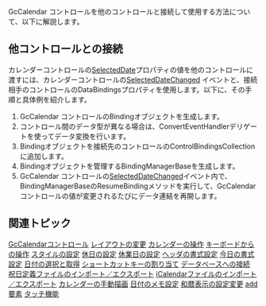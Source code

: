 GcCalendar コントロールを他のコントロールと接続して使用する方法について、以下に解説します。

## 他コントロールとの接続

カレンダーコントロールの[SelectedDate](gcdocsite__documentlink?toc-item-id=1a7483c1-498d-4c07-9570-5bb6b65f369c#SELECTEDDATE)プロパティの値を他のコントロールに渡すには、カレンダーコントロールの[SelectedDateChanged](gcdocsite__documentlink?toc-item-id=1a7483c1-498d-4c07-9570-5bb6b65f369c#SELECTEDDATECHANGED) イベントと、接続相手のコントロールのDataBindingsプロパティを使用します。以下に、その手順と具体例を紹介します。

1. GcCalendar コントロールのBindingオブジェクトを生成します。
2. コントロール間のデータ型が異なる場合は、ConvertEventHandlerデリゲートを使ってデータ変換を行います。
3. Bindingオブジェクトを接続先のコントロールのControlBindingsCollectionに追加します。
4. Bindingオブジェクトを管理するBindingManagerBaseを生成します。
5. GcCalendar コントロールの[SelectedDateChanged](gcdocsite__documentlink?toc-item-id=1a7483c1-498d-4c07-9570-5bb6b65f369c#SELECTEDDATECHANGED)イベント内で、BindingManagerBaseのResumeBindingメソッドを実行して、GcCalendar コントロールの値が変更されるたびにデータ連結を再開します。

## 関連トピック

[GcCalendarコントロール](gcdocsite__documentlink?toc-item-id=bb84a3bc-1bcc-472f-bc6e-ecba682743ea)
[レイアウトの変更](gcdocsite__documentlink?toc-item-id=e66c4893-3b5b-4507-971f-c09edf9557c3)
[カレンダーの操作](gcdocsite__documentlink?toc-item-id=80b84915-ff83-478e-810b-597b80912e4d)
[キーボードからの操作](gcdocsite__documentlink?toc-item-id=9642960c-293a-4f11-a2af-d7a0240313c6)
[スタイルの設定](gcdocsite__documentlink?toc-item-id=c40c7d0e-6f68-44d2-8ce4-b0aa396e4892)
[休日の設定](gcdocsite__documentlink?toc-item-id=85cf0462-1301-4b6b-aa5e-67e1c3001940)
[休業日の設定](gcdocsite__documentlink?toc-item-id=7e869caf-4b0c-450c-a2f7-65de33a638ee)
[ヘッダの書式設定](gcdocsite__documentlink?toc-item-id=bd678a2a-5dc3-49d2-bf10-7e1d6b8682b9)
[今日の書式設定](gcdocsite__documentlink?toc-item-id=248792c9-1244-4cda-95a4-4aa017776bc4)
[日付の選択と取得](gcdocsite__documentlink?toc-item-id=f47e6259-8f3b-4353-9f00-ea93a81d5eba)
[ショートカットキーの割り当て](gcdocsite__documentlink?toc-item-id=fbc47142-f954-4edd-ad6a-bd9d93e026cc)
[データベースへの接続](gcdocsite__documentlink?toc-item-id=c9f769bb-c91c-46fb-8c72-ad3fcc1940d1)
[祝日定義ファイルのインポート／エクスポート](gcdocsite__documentlink?toc-item-id=1d011cfa-a662-45d4-9bc2-c7b90899337b)
[iCalendarファイルのインポート／エクスポート](gcdocsite__documentlink?toc-item-id=f347df74-4201-4c70-a287-57693eee6202)
[カレンダーの手動描画](gcdocsite__documentlink?toc-item-id=0bf2eeee-9eb4-4fe7-b19d-b22284a06d0d)
[日付のメモ設定](gcdocsite__documentlink?toc-item-id=2fd5902b-8728-4967-b45e-41744d6cdeae)
[和暦表示の設定変更](gcdocsite__documentlink?toc-item-id=0aca298b-3436-4d0f-bf5d-fbd03c045123)
[add要素](gcdocsite__documentlink?toc-item-id=066f939c-562e-4601-bc52-17dfd94f85e9)
[タッチ機能](gcdocsite__documentlink?toc-item-id=209c31c3-d8f3-45b5-bdbe-3ed713735acc)